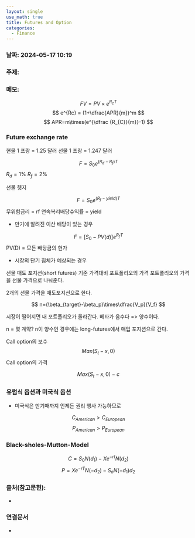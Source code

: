 ```yaml
---
layout: single
use_math: true
title: Futures and Option
categories:
  - Finance
---
```

### 날짜: 2024-05-17 10:19

### 주제: 

### 메모:
>

$$
FV=PV\times e^{R_cT}
$$
$$
e^{Rc} = (1+\dfrac{APR}{m})^m
$$
$$
APR=m\times(e^{\dfrac {R_{C}}{m}}-1)
$$
### Future exchange rate
현물 1 프랑 = 1.25 달러
선물 1 프랑 = 1.247 달러

$$
F=S_0e^{(R_d-R_f)T}
$$
$R_{d}= 1$%
$R_{f}=2$%

선물 헷지

$$
F=S_0e^{(R_f-yield)T}
$$
무위험금리 = rf
연속복리배당수익률 = yield

- 만기에 알려진 이산 배당이 있는 경우

$$
F=[S_0-PV(d)]e^{R_fT}
$$
PV(D) = 모든 배당금의 현가



- 시장의 단기 침체가 예상되는 경우

선물 매도 포지션(short futures)
기준 가격대비 포트폴리오의 가격
포트폴리오의 가격을 선물 가격으로 나눠준다.

2개의 선물 가격을 매도포지션으로 한다.

$$
n=(\beta_{target}-\beta_p)\times\dfrac{V_p}{V_f}
$$

시장이 떨어지면 내 포트폴리오가 올라간다. 
베타가 음수다 => 양수이다.

n = 몇 계약?
n이 양수인 경우에는 long-futures에서 매입 포지션으로 간다.


Call option의 보수
$$
Max(S_t-x,0)
$$
Call option의 가격

$$
Max(S_t-x,0)-c
$$

### 유럽식 옵션과 미국식 옵션
- 미국식은 만기때까지 언제든 권리 행사 가능하므로

$$
C_{American}>C_{European}
$$
$$
P_{American}>P_{European}
$$
### Black-sholes-Mutton-Model

$$
C=S_0N(d_1)-Xe^{-rt}N(d_2)
$$
$$
P=Xe^{-rT}N(-d_2)-S_oN(-d_1)d_2
$$


### 출처(참고문헌):
- 

### 연결문서
- 